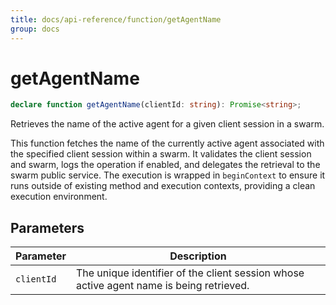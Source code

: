 ```yaml
---
title: docs/api-reference/function/getAgentName
group: docs
---
```


# getAgentName

```ts
declare function getAgentName(clientId: string): Promise<string>;
```

Retrieves the name of the active agent for a given client session in a swarm.

This function fetches the name of the currently active agent associated with the specified client session within a swarm.
It validates the client session and swarm, logs the operation if enabled, and delegates the retrieval to the swarm public service.
The execution is wrapped in `beginContext` to ensure it runs outside of existing method and execution contexts, providing a clean execution environment.

## Parameters

| Parameter | Description |
|-----------|-------------|
| `clientId` | The unique identifier of the client session whose active agent name is being retrieved. |
